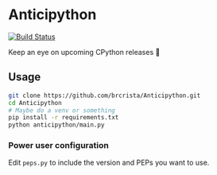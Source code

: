 # Anticipython

[![Build Status](https://dev.azure.com/briancristante/Anticipython/_apis/build/status/Anticipython?branchName=master)](https://dev.azure.com/briancristante/Anticipython/_build/latest?definitionId=10&branchName=master)

Keep an eye on upcoming CPython releases 🧐

## Usage

```bash
git clone https://github.com/brcrista/Anticipython.git
cd Anticipython
# Maybe do a venv or something
pip install -r requirements.txt
python anticipython/main.py
```

### Power user configuration
Edit `peps.py` to include the version and PEPs you want to use.